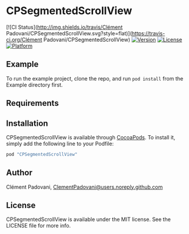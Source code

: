 # CPSegmentedScrollView

[![CI Status](http://img.shields.io/travis/Clément Padovani/CPSegmentedScrollView.svg?style=flat)](https://travis-ci.org/Clément Padovani/CPSegmentedScrollView)
[![Version](https://img.shields.io/cocoapods/v/CPSegmentedScrollView.svg?style=flat)](http://cocoapods.org/pods/CPSegmentedScrollView)
[![License](https://img.shields.io/cocoapods/l/CPSegmentedScrollView.svg?style=flat)](http://cocoapods.org/pods/CPSegmentedScrollView)
[![Platform](https://img.shields.io/cocoapods/p/CPSegmentedScrollView.svg?style=flat)](http://cocoapods.org/pods/CPSegmentedScrollView)

## Example

To run the example project, clone the repo, and run `pod install` from the Example directory first.

## Requirements

## Installation

CPSegmentedScrollView is available through [CocoaPods](http://cocoapods.org). To install
it, simply add the following line to your Podfile:

```ruby
pod "CPSegmentedScrollView"
```

## Author

Clément Padovani, ClementPadovani@users.noreply.github.com

## License

CPSegmentedScrollView is available under the MIT license. See the LICENSE file for more info.
